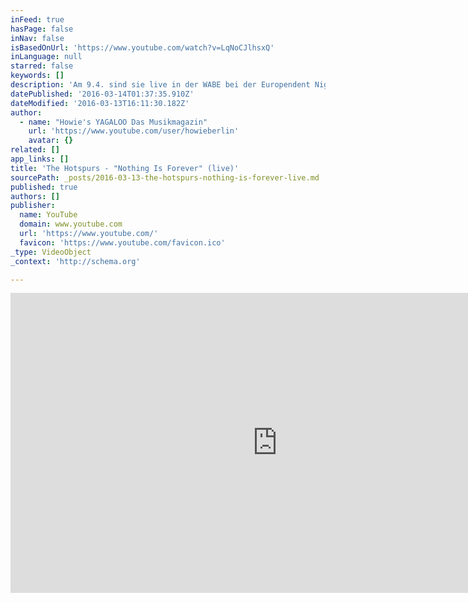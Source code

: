 ```yaml
---
inFeed: true
hasPage: false
inNav: false
isBasedOnUrl: 'https://www.youtube.com/watch?v=LqNoCJlhsxQ'
inLanguage: null
starred: false
keywords: []
description: 'Am 9.4. sind sie live in der WABE bei der Europendent Night. Die wunderbare Band The Hotspurs hat einen gig im Zosch gespielt, Yagaloo.TV war mit dabei und präsentiert Euch hier "Nothing Is Forever". ************************************************************************* ► Jetzt Abonnieren: http://bit.ly/1E8SxTX ► Finde uns auf Facebook: https://www.facebook.com/yagaloo.TV ► Folge uns auf Twitter: https://twitter.com/yagalooTV ► Website: http://www.yagaloo.com/ *************************************************************************'
datePublished: '2016-03-14T01:37:35.910Z'
dateModified: '2016-03-13T16:11:30.182Z'
author:
  - name: "Howie's YAGALOO Das Musikmagazin"
    url: 'https://www.youtube.com/user/howieberlin'
    avatar: {}
related: []
app_links: []
title: 'The Hotspurs - "Nothing Is Forever" (live)'
sourcePath: _posts/2016-03-13-the-hotspurs-nothing-is-forever-live.md
published: true
authors: []
publisher:
  name: YouTube
  domain: www.youtube.com
  url: 'https://www.youtube.com/'
  favicon: 'https://www.youtube.com/favicon.ico'
_type: VideoObject
_context: 'http://schema.org'

---
```

<iframe src="https://cdn.embedly.com/widgets/media.html?src=https%3A%2F%2Fwww.youtube.com%2Fembed%2FLqNoCJlhsxQ%3Ffeature%3Doembed&amp;url=https%3A%2F%2Fwww.youtube.com%2Fwatch%3Fv%3DLqNoCJlhsxQ&amp;image=https%3A%2F%2Fi.ytimg.com%2Fvi%2FLqNoCJlhsxQ%2Fhqdefault.jpg&amp;key=b7d04c9b404c499eba89ee7072e1c4f7&amp;type=text%2Fhtml&amp;schema=youtube" width="854" height="480" scrolling="no" frameborder="0" allowfullscreen="allowfullscreen" style=""></iframe>